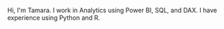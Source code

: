 Hi, I'm Tamara.
I work in Analytics using Power BI, SQL, and DAX.
I have experience using Python and R.

<!---
TabP27/TabP27 is a ✨ special ✨ repository because its `README.md` (this file) appears on your GitHub profile.
You can click the Preview link to take a look at your changes.
--->
